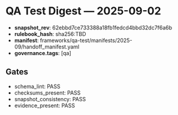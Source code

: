 # QA Test Digest — 2025-09-02

- **snapshot_rev**: 62ebbd7ce733388a18fb1fedcd4bbd32dc7f6a6b
- **rulebook_hash**: sha256:TBD
- **manifest**: frameworks/qa-test/manifests/2025-09/handoff_manifest.yaml
- **governance.tags**: [qa]

## Gates
- schema_lint: PASS
- checksums_present: PASS
- snapshot_consistency: PASS
- evidence_present: PASS